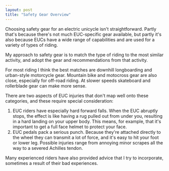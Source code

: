 ```yaml
---
layout: post
title: "Safety Gear Overview"
---
```


Choosing safety gear for an electric unicycle isn't straightforward. Partly
that's because there's not much EUC-specific gear available, but partly it's
also because EUCs have a wide range of capabilities and are used for a variety
of types of riding.

My approach to safety gear is to match the type of riding to the most similar
activity, and adopt the gear and recommendations from that activity.

For most riding I think the best matches are downhill longboarding and
urban-style motorcycle gear. Mountain bike and motocross gear are also close,
especially for off-road riding. At slower speeds skateboard and rollerblade gear
can make more sense.

There are two aspects of EUC injuries that don't map well onto these categories,
and these require special consideration:

1. EUC riders have especially hard forward falls. When the EUC abruptly stops,
   the effect is like having a rug pulled out from under you, resulting in a
   hard landing on your upper body. This means, for example, that it's important
   to get a full face helmet to protect your face.
1. EUC pedals pack a serious punch. Because they're attached directly to the
   wheel they can transmit a lot of force, and it's easy to hit your foot or
   lower leg. Possible injuries range from annoying minor scrapes all the way to
   a severed Achilles tendon.
   
Many experienced riders have also provided advice that I try to incorporate,
sometimes a result of their bad experiences.

<!-- # <15 mph, just starting out -->

<!-- - Helmet: CSPC certified full face bicycle helmet -->
<!-- - Eye protection: cycling glasses -->
<!-- - Hand/wrist: wrist guard -->
<!-- - Impact armor: skateboard-style elbow pads, some kind of rib protection -->
<!-- - Knee/shin: Combined knee/shin protector such as the Leatt dual-axis -->
<!-- - Foot/ankle: High-top shoes or boots -->

<!-- # 20-40mph (street riding) -->

<!-- - Helmet: downhill certified (ASTM F1952) full face helmet -->
<!-- - Eye protection: cycling glasses? -->
<!-- - Hand/wrist: wrist guard and protective gloves, or Hillbilly gloves? -->
<!-- - Abrasion resistance (road rash protection): EN 17092 class A or B motorcycle -->
<!--   clothing, or hard shell body armor suit -->
<!-- - Impact armor: CE level 1 hip and back armor, CE level 1 chest armor with rigid -->
<!--   shell, CE level 2 elbow and shoulder armor -->
<!-- - Knee/shin: Combined knee/shin protector such as the Leatt dual-axis -->
<!-- - Foot/ankle: certified protective motorcycle shoes/boots or separate ankle protector -->

<!-- # 40+mph -->

<!-- Same as above, except -->

<!-- - DOT- or ECE-approved motorcycle helmet -->
<!-- - Z87.1 certified eye protection -->
<!-- - EN 17092 class AA motorcycle clothing -->

<!-- # Traffic gear -->

<!-- - bright colors for daytime visibility -->
<!-- - reflective clothing or LEDs for nighttime visibility -->
<!-- - rearview mirror -->
<!-- - horn -->
<!-- - auto-sensing taillight -->
<!-- - power pads (for quick braking) -->
